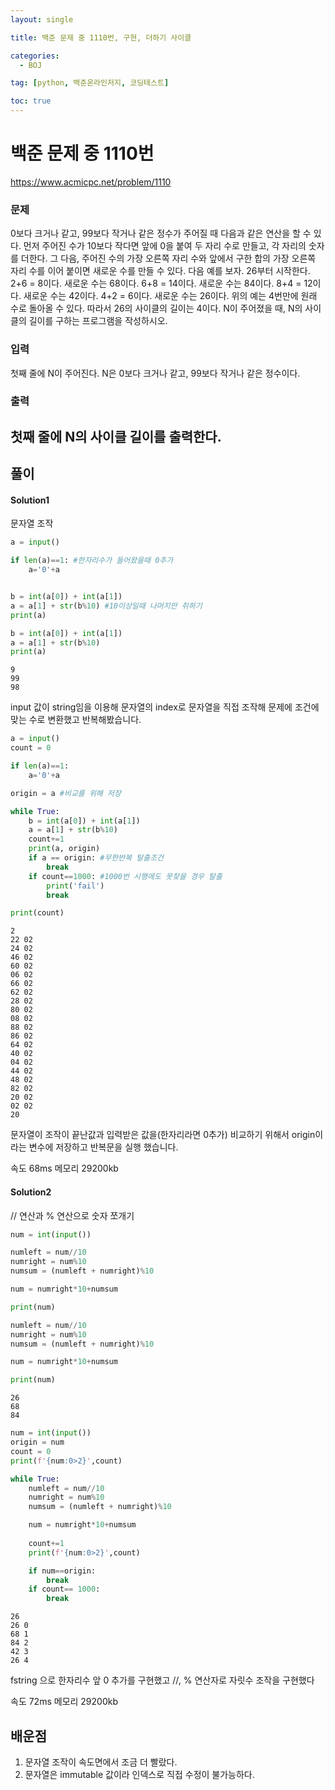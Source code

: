 ```yaml
---
layout: single

title: 백준 문제 중 1110번, 구현, 더하기 사이클

categories:
  - BOJ

tag: [python, 백준온라인저지, 코딩테스트]

toc: true
---
```


# 백준 문제 중 1110번
https://www.acmicpc.net/problem/1110

### 문제
0보다 크거나 같고, 99보다 작거나 같은 정수가 주어질 때 다음과 같은 연산을 할 수 있다. 먼저 주어진 수가 10보다 작다면 앞에 0을 붙여 두 자리 수로 만들고, 각 자리의 숫자를 더한다. 그 다음, 주어진 수의 가장 오른쪽 자리 수와 앞에서 구한 합의 가장 오른쪽 자리 수를 이어 붙이면 새로운 수를 만들 수 있다. 다음 예를 보자.
26부터 시작한다. 2+6 = 8이다. 새로운 수는 68이다. 6+8 = 14이다. 새로운 수는 84이다. 8+4 = 12이다. 새로운 수는 42이다. 4+2 = 6이다. 새로운 수는 26이다.
위의 예는 4번만에 원래 수로 돌아올 수 있다. 따라서 26의 사이클의 길이는 4이다.
N이 주어졌을 때, N의 사이클의 길이를 구하는 프로그램을 작성하시오.


### 입력
첫째 줄에 N이 주어진다. N은 0보다 크거나 같고, 99보다 작거나 같은 정수이다.

### 출력
첫째 줄에 N의 사이클 길이를 출력한다.
---

## 풀이 

#### Solution1 
문자열 조작


```python
a = input()

if len(a)==1: #한자리수가 들어왔을때 0추가
    a='0'+a


b = int(a[0]) + int(a[1])
a = a[1] + str(b%10) #10이상일때 나머지만 취하기
print(a)

b = int(a[0]) + int(a[1])
a = a[1] + str(b%10)
print(a)
```

    9
    99
    98


input 값이 string임을 이용해 문자열의 index로 문자열을 직접 조작해 문제에 조건에 맞는 수로 변환했고 반복해봤습니다.


```python
a = input()
count = 0

if len(a)==1:
    a='0'+a

origin = a #비교를 위해 저장

while True:
    b = int(a[0]) + int(a[1])
    a = a[1] + str(b%10)
    count+=1
    print(a, origin)
    if a == origin: #무한반복 탈출조건
        break
    if count==1000: #1000번 시행에도 못찾을 경우 탈출
        print('fail')
        break

print(count)
```

    2
    22 02
    24 02
    46 02
    60 02
    06 02
    66 02
    62 02
    28 02
    80 02
    08 02
    88 02
    86 02
    64 02
    40 02
    04 02
    44 02
    48 02
    82 02
    20 02
    02 02
    20


문자열이 조작이 끝난값과 입력받은 값을(한자리라면 0추가) 비교하기 위해서 origin이라는 변수에 저장하고 반복문을 실행 했습니다.

속도 68ms 메모리 29200kb

#### Solution2
// 연산과 % 연산으로 숫자 쪼개기


```python
num = int(input())

numleft = num//10
numright = num%10
numsum = (numleft + numright)%10

num = numright*10+numsum

print(num)

numleft = num//10
numright = num%10
numsum = (numleft + numright)%10

num = numright*10+numsum

print(num)
```

    26
    68
    84



```python
num = int(input())
origin = num
count = 0
print(f'{num:0>2}',count)

while True:
    numleft = num//10
    numright = num%10
    numsum = (numleft + numright)%10

    num = numright*10+numsum
    
    count+=1
    print(f'{num:0>2}',count)

    if num==origin:
        break
    if count== 1000:
        break
```

    26
    26 0
    68 1
    84 2
    42 3
    26 4


fstring 으로 한자리수 앞 0 추가를 구현했고
//, % 연산자로 자릿수 조작을 구현했다

속도 72ms 메모리 29200kb

## 배운점
1. 문자열 조작이 속도면에서 조금 더 빨랐다.
2. 문자열은 immutable 값이라 인덱스로 직접 수정이 불가능하다.
